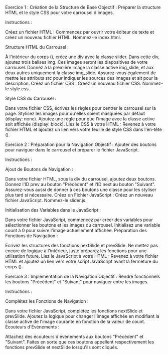 Exercice 1 : Création de la Structure de Base
Objectif : Préparer la structure HTML et le style CSS pour votre carrousel d'images.

Instructions :

Créez un fichier HTML : Commencez par ouvrir votre éditeur de texte et créez un nouveau fichier HTML. Nommez-le index.html.

Structure HTML du Carrousel :

À l'intérieur du corps (<body>), créez une div avec la classe slider.
Dans cette div, ajoutez trois balises img. Ces images seront les diapositives de votre carrousel.
Donnez à la première image la classe active img_slide, et aux deux autres uniquement la classe img_slide. Assurez-vous également de mettre les attributs src pour indiquer les sources des images et alt pour la description.
Créez un fichier CSS : Créez un nouveau fichier CSS. Nommez-le style.css.

Style CSS du Carrousel :

Dans votre fichier CSS, écrivez les règles pour centrer le carrousel sur la page.
Stylisez les images pour qu'elles soient masquées par défaut (display: none).
Ajoutez une règle pour que l'image avec la classe active soit affichée (display: block).
Liez le CSS à votre HTML : Revenez à votre fichier HTML et ajoutez un lien vers votre feuille de style CSS dans l'en-tête (<head>).

Exercice 2 : Préparation pour la Navigation
Objectif : Ajouter des boutons pour naviguer dans le carrousel et préparer le fichier JavaScript.

Instructions :

Ajout de Boutons de Navigation :

Dans votre fichier HTML, sous la div du carrousel, ajoutez deux boutons.
Donnez l'ID prev au bouton "Précédent" et l'ID next au bouton "Suivant". Assurez-vous aussi de donner à ces boutons une classe pour les styliser plus tard si nécessaire.
Créez un Fichier JavaScript : Créez un nouveau fichier JavaScript. Nommez-le slider.js.

Initialisation des Variables dans le JavaScript :

Dans votre fichier JavaScript, commencez par créer des variables pour sélectionner les boutons et les images du carrousel.
Initialisez une variable count à 0 pour suivre l'image actuellement affichée.
Préparation des Fonctions de Navigation :

Écrivez les structures des fonctions nextSlide et prevSlide. Ne mettez pas encore de logique à l'intérieur, juste préparez les fonctions pour une utilisation future.
Liez le JavaScript à votre HTML : Revenez à votre fichier HTML et ajoutez un lien vers votre script JavaScript avant la fermeture du corps (</body>).

Exercice 3 : Implémentation de la Navigation
Objectif : Rendre fonctionnels les boutons "Précédent" et "Suivant" pour naviguer entre les images.

Instructions :

Complétez les Fonctions de Navigation :

Dans votre fichier JavaScript, complétez les fonctions nextSlide et prevSlide.
Ajoutez la logique pour changer l'image affichée en modifiant la classe active de l'image courante en fonction de la valeur de count.
Écouteurs d'Événements :

Attachez des écouteurs d'événements aux boutons "Précédent" et "Suivant".
Faites en sorte que ces boutons appellent respectivement les fonctions prevSlide et nextSlide lorsqu'ils sont cliqués.